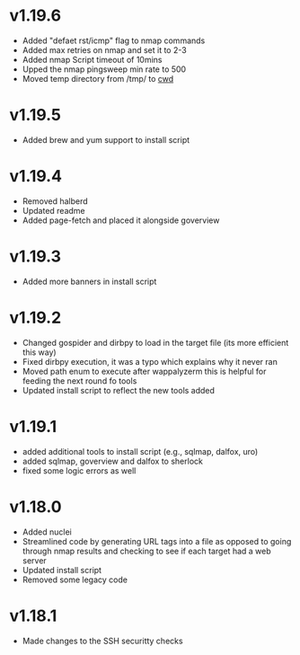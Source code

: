 # v1.19.6
* Added "defaet rst/icmp" flag to nmap commands
* Added max retries on nmap and set it to 2-3 
* Added nmap Script timeout of 10mins
* Upped the nmap pingsweep min rate to 500
* Moved temp directory from /tmp/ to [cwd](https://www.rapidtables.com/code/linux/linux-current-directory.html)

# v1.19.5
* Added brew and yum support to install script

# v1.19.4
* Removed halberd
* Updated readme
* Added page-fetch and placed it alongside goverview

# v1.19.3
* Added more banners in install script

# v1.19.2
* Changed gospider and dirbpy to load in the target file (its more efficient this way)
* Fixed dirbpy execution, it was a typo which explains why it never ran
* Moved path enum to execute after wappalyzerm this is helpful for feeding the next round fo tools
* Updated install script to reflect the new tools added

# v1.19.1
* added additional tools to install script (e.g., sqlmap, dalfox, uro)
* added sqlmap, goverview and dalfox to sherlock
* fixed some logic errors as well

# v1.18.0
* Added nuclei
* Streamlined code by generating URL tags into a file as opposed to going through nmap results and checking to see if each target had a web server
* Updated install script
* Removed some legacy code

# v1.18.1
* Made changes to the SSH securitty checks
